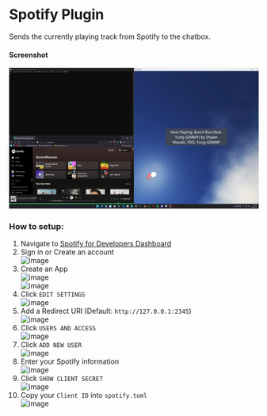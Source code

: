 # Spotify Plugin

Sends the currently playing track from Spotify to the chatbox.

#### Screenshot
![Screenshot](Screenshot.png)

### How to setup:
1. Navigate to [Spotify for Developers Dashboard](https://developer.spotify.com/dashboard)
2. Sign in or Create an account  
![image](https://user-images.githubusercontent.com/9505196/200721377-9b3c37a3-3a9f-48a9-89a7-b87fe2893d34.png)
3. Create an App  
![image](https://user-images.githubusercontent.com/9505196/200721588-796abe8b-18af-4ac4-94df-2ed4758fc22f.png)  
![image](https://user-images.githubusercontent.com/9505196/200721706-10d09028-412b-4b77-a55e-3414f345e345.png)
4. Click `EDIT SETTINGS`  
![image](https://user-images.githubusercontent.com/9505196/200721788-48bd11bd-ae65-4117-942d-00c0e493921b.png)  
5. Add a Redirect URI (Default: `http://127.0.0.1:2345`)  
![image](https://user-images.githubusercontent.com/9505196/200721892-4849bf69-7f2b-4cf2-8a94-afaa653b1e7c.png)
6. Click `USERS AND ACCESS`  
![image](https://user-images.githubusercontent.com/9505196/200721788-48bd11bd-ae65-4117-942d-00c0e493921b.png)
7. Click `ADD NEW USER`  
![image](https://user-images.githubusercontent.com/9505196/200722301-b7bfd179-13f0-4746-8777-017ba7757b5c.png)
8. Enter your Spotify information  
![image](https://user-images.githubusercontent.com/9505196/200722400-f589d693-9a74-4833-ba6b-deb0f69be494.png)
9. Click `SHOW CLIENT SECRET`  
![image](https://user-images.githubusercontent.com/9505196/200722502-eace09fd-554a-45c7-86b2-f29caa50fede.png)
10. Copy your `Client ID` into `spotify.toml`  
![image](https://user-images.githubusercontent.com/9505196/201460592-5a0a550a-f44b-4f26-810c-6473861e308f.png)
